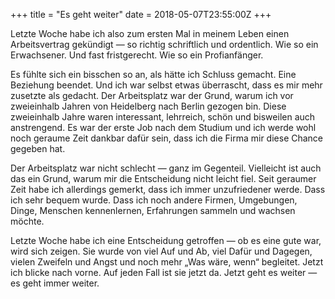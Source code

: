 +++
title = "Es geht weiter"
date = 2018-05-07T23:55:00Z
+++

Letzte Woche habe ich also zum ersten Mal in meinem Leben einen Arbeitsvertrag gekündigt — so richtig schriftlich und ordentlich. Wie so ein Erwachsener. Und fast fristgerecht. Wie so ein Profianfänger.

Es fühlte sich ein bisschen so an, als hätte ich Schluss gemacht. Eine Beziehung beendet. Und ich war selbst etwas überrascht, dass es mir mehr zusetzte als gedacht. Der Arbeitsplatz war der Grund, warum ich vor zweieinhalb Jahren von Heidelberg nach Berlin gezogen bin. Diese zweieinhalb Jahre waren interessant, lehrreich, schön und bisweilen auch anstrengend. Es war der erste Job nach dem Studium und ich werde wohl noch geraume Zeit dankbar dafür sein, dass ich die Firma mir diese Chance gegeben hat.

Der Arbeitsplatz war nicht schlecht — ganz im Gegenteil. Vielleicht ist auch das ein Grund, warum mir die Entscheidung nicht leicht fiel. Seit geraumer Zeit habe ich allerdings gemerkt, dass ich immer unzufriedener werde. Dass ich sehr bequem wurde. Dass ich noch andere Firmen, Umgebungen, Dinge, Menschen kennenlernen, Erfahrungen sammeln und wachsen möchte.

Letzte Woche habe ich eine Entscheidung getroffen — ob es eine gute war, wird sich zeigen. Sie wurde von viel Auf und Ab, viel Dafür und Dagegen, vielen Zweifeln und Angst und noch mehr „Was wäre, wenn“ begleitet. Jetzt ich blicke nach vorne. Auf jeden Fall ist sie jetzt da. Jetzt geht es weiter — es geht immer weiter.